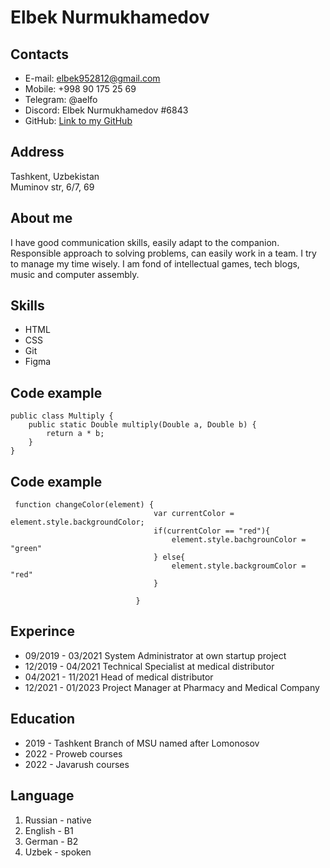 # Elbek Nurmukhamedov
## Contacts
* E-mail: elbek952812@gmail.com
* Mobile: +998 90 175 25 69
* Telegram: @aelfo
* Discord: Elbek Nurmukhamedov #6843
* GitHub: [Link to my GitHub](https://github.com/elbek9528)
## Address
Tashkent, Uzbekistan  
Muminov str, 6/7, 69  
## About me
I have good communication skills, easily adapt to the companion.
Responsible approach to solving problems, can easily work in a team. I try to manage my time wisely. 
I am fond of intellectual games, tech blogs, music and computer assembly.
## Skills
* HTML
* CSS
* Git
* Figma
## Code example
```
public class Multiply {
    public static Double multiply(Double a, Double b) {
        return a * b;
    }
}
```
## Code example
```
 function changeColor(element) {
                                var currentColor = element.style.backgroundColor;
                                if(currentColor == "red"){
                                    element.style.bachgrounColor = "green"
                                } else{
                                    element.style.backgroumColor = "red"
                                }
                            
                            }
```
## Experince
* 09/2019 - 03/2021 System Administrator at own startup project 
* 12/2019 - 04/2021 Technical Specialist at medical distributor
* 04/2021 - 11/2021 Head of medical distributor
* 12/2021 - 01/2023 Project Manager at Pharmacy and Medical Company
## Education
* 2019 - Tashkent Branch of MSU named after Lomonosov
* 2022 - Proweb courses
* 2022 - Javarush courses
## Language
1) Russian - native
2) English - B1
3) German - B2
4) Uzbek - spoken